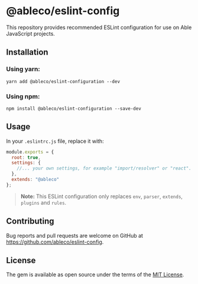 # @ableco/eslint-config

This repository provides recommended ESLint configuration for use on Able JavaScript projects.

## Installation

### Using yarn:
`yarn add @ableco/eslint-configuration --dev`

### Using npm:
`npm install @ableco/eslint-configuration --save-dev`

## Usage

In your `.eslintrc.js` file, replace it with:

```javascript
module.exports = {
  root: true,
  settings: {
    //... your own settings, for example "import/resolver" or "react".
  },
  extends: "@ableco"
};
```

> **Note:** This ESLint configuration only replaces `env`, `parser`, `extends`, `plugins` and `rules`.

## Contributing

Bug reports and pull requests are welcome on GitHub at https://github.com/ableco/eslint-config.

## License

The gem is available as open source under the terms of the [MIT License](https://opensource.org/licenses/MIT).
